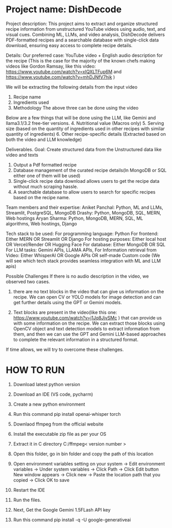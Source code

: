 # Project name: DishDecode
Project description: This project aims to extract and organize structured recipe information from unstructured YouTube videos using audio, text, and visual cues. Combining ML, LLMs, and video analysis, DishDecode delivers PDF-formatted recipes and a searchable database with single-click data download, ensuring easy access to complete recipe details.

Details: 
Our preferred case: YouTube video + English audio description for the recipe (This is the case for the majority of the known chefs making videos like Gordon Ramsay, like this video: https://www.youtube.com/watch?v=xIQXLTFup6M and https://www.youtube.com/watch?v=mhDJNfV7hjk )

We will be extracting the following details from the input video
1. Recipe name
2. Ingredients used
3. Methodology
The above three can be done using the video

Below are a few things that will be done using the LLM, like Gemini and llama3.1/3.2 free-tier versions.
4. Nutritional value (Macros only)
5. Serving size (based on the quantity of ingredients used in other recipes with similar quantity of ingredients)
6. Other recipe-specific details (Extracted based on both the video and LLM knowledge)

Deliverables.
Goal: Create structured data from the Unstructured data like video and texts
1. Output a Pdf formatted recipe
2. Database management of the curated recipe details(In MongoDB or SQL either one of them will be used)
3. Single-click recipe data download allows users to get the recipe data without much scraping hassle.
4. A searchable database to allow users to search for specific recipes based on the recipe name.

Team members and their expertise:
Aniket Panchal: Python, ML and LLMs, Streamlit, PostgreSQL, MongoDB
Drashy: Python, MongoDB, SQL, MERN, Web hostings
Aryan Sharma: Python, MongoDB, MERN, SQL, ML algorithms, Web hostings, Django

Tech stack to be used:
For programming language: Python
For frontend: Either MERN OR Streamlit OR Django 
For hosting purposes: Either local host OR Vercel/Render OR Hugging Face
For database: Either MongoDB OR SQL
For LLM tasks: Gemini APIs, LLAMA APIs,
For Information retrieval from Video: Either WhisperAI OR Google APIs OR self-made Custom code
(We will see which tech stack provides seamless integration with ML and LLM apis)

Possible Challenges
If there is no audio description in the video, we observed two cases.
1. there are no text blocks in the video that can give us information on the recipe. We can open CV or YOLO models for image detection and can get further details using the GPT or Gemini models.

2. Text blocks are present in the video(like this one: https://www.youtube.com/watch?v=j1Jq8JjvSMc ) that can provide us with some information on the recipe. We can extract those blocks using OpenCV object and text detection models to extract information from them, and then we can use the GPT and Gemini LLM-based approaches to complete the relevant information in a structured format.

If time allows, we will try to overcome these challenges.

# HOW TO RUN
1. Download latest python version
2. Download an IDE (VS code, pycharm)
3. Create a new python environment
4. Run this command 
    pip install openai-whisper torch
5. Downlaod ffmpeg from the official website
6. Install the executable zip file as per your OS
7. Extract it in C directory C:/ffmpeg< version number >
8. Open this folder, go in bin folder and copy the path of this location
9. Open environment variables setting on your system -> Edit environment variables
    -> Under system variables -> Click Path -> Click Edit button 
    New window appears -> Click new -> Paste the location path that you copied
    -> Click OK to save
10. Restart the IDE
11. Run the files. 


12. Next, Get the Google Gemini 1.5FLash API key
13. Run this command pip install -q -U google-generativeai